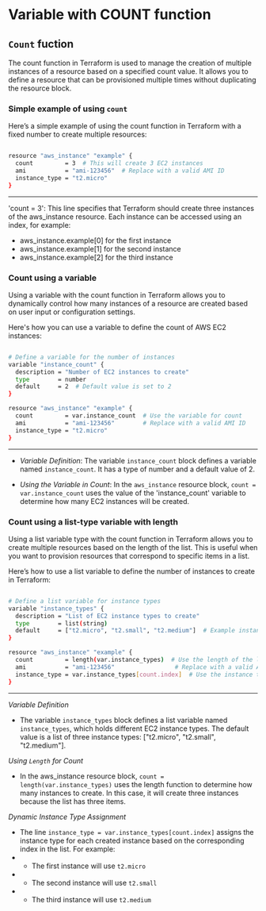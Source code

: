 # Variable with COUNT function

## `Count` fuction

The count function in Terraform is used to manage the creation of multiple instances of a resource based on a specified count value. It allows you to define a resource that can be provisioned multiple times without duplicating the resource block.

### Simple example of using `count`
Here’s a simple example of using the count function in Terraform with a fixed number to create multiple resources:

```sh

resource "aws_instance" "example" {
  count         = 3  # This will create 3 EC2 instances
  ami           = "ami-123456"  # Replace with a valid AMI ID
  instance_type = "t2.micro"
}
```
---
'count = 3': This line specifies that Terraform should create three instances of the aws_instance resource.
Each instance can be accessed using an index, for example:
- aws_instance.example[0] for the first instance
- aws_instance.example[1] for the second instance
- aws_instance.example[2] for the third instance

### Count using a variable 
Using a variable with the count function in Terraform allows you to dynamically control how many instances of a resource are created based on user input or configuration settings.

Here's how you can use a variable to define the count of AWS EC2 instances:

```sh

# Define a variable for the number of instances
variable "instance_count" {
  description = "Number of EC2 instances to create"
  type        = number
  default     = 2  # Default value is set to 2
}

resource "aws_instance" "example" {
  count         = var.instance_count  # Use the variable for count
  ami           = "ami-123456"        # Replace with a valid AMI ID
  instance_type = "t2.micro"
}

```
---

- *Variable Definition*: The variable `instance_count` block defines a variable named `instance_count`. It has a type of number and a default value of 2.

- *Using the Variable in Count*: In the `aws_instance` resource block, `count = var.instance_count` uses the value of the 'instance_count' variable to determine how many EC2 instances will be created.


### Count using a list-type variable with length

Using a list variable type with the count function in Terraform allows you to create multiple resources based on the length of the list. This is useful when you want to provision resources that correspond to specific items in a list.

Here’s how to use a list variable to define the number of instances to create in Terraform:

```sh

# Define a list variable for instance types
variable "instance_types" {
  description = "List of EC2 instance types to create"
  type        = list(string)
  default     = ["t2.micro", "t2.small", "t2.medium"]  # Example instance types
}

resource "aws_instance" "example" {
  count         = length(var.instance_types)  # Use the length of the list for count
  ami           = "ami-123456"                 # Replace with a valid AMI ID
  instance_type = var.instance_types[count.index]  # Use the instance type from the list
}

```
---


*Variable Definition*
- The variable `instance_types` block defines a list variable named `instance_types`, which holds different EC2 instance types. 
The default value is a list of three instance types: ["t2.micro", "t2.small", "t2.medium"].

*Using `Length` for Count*
- In the aws_instance resource block, `count = length(var.instance_types)` uses the length function to determine how many instances to create. 
In this case, it will create three instances because the list has three items.

*Dynamic Instance Type Assignment*
- The line `instance_type = var.instance_types[count.index]` assigns the instance type for each created instance based on the corresponding index in the list. For example:
- - The first instance will use `t2.micro`
- - The second instance will use `t2.small`
- - The third instance will use `t2.medium`
